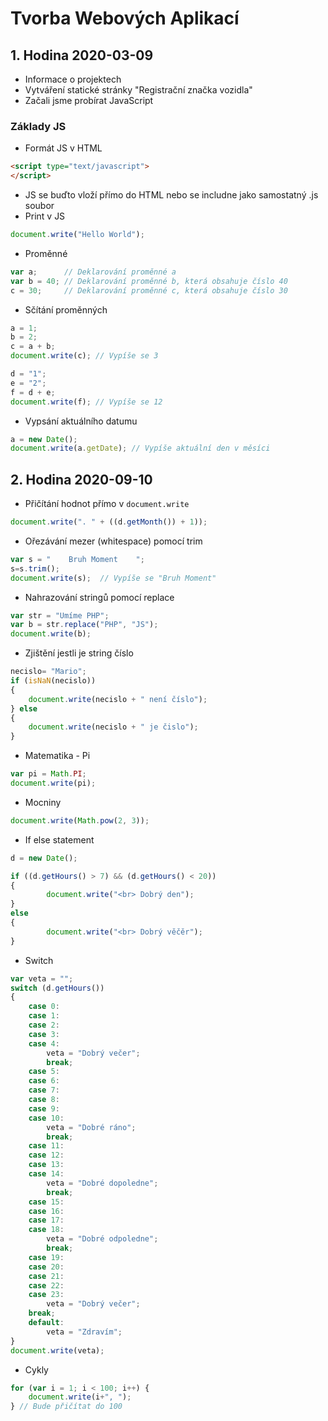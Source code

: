 # Tvorba Webových Aplikací
 	
## 1. Hodina 2020-03-09

- Informace o projektech
- Vytváření statické stránky "Registrační značka vozidla"
- Začali jsme probírat JavaScript

### Základy JS

- Formát JS v HTML
```html
<script type="text/javascript">
</script>
```  
- JS se buďto vloží přímo do HTML nebo se includne jako samostatný .js soubor
- Print v JS
```js
document.write("Hello World");
```  
- Proměnné
```js
var a;		// Deklarování proměnné a
var b = 40;	// Deklarování proměnné b, která obsahuje číslo 40
c = 30;		// Deklarování proměnné c, která obsahuje číslo 30
```  
- Sčítání proměnných
```js
a = 1;
b = 2;
c = a + b;
document.write(c); // Vypíše se 3

d = "1";
e = "2";
f = d + e;
document.write(f); // Vypíše se 12
```  
- Vypsání aktuálního datumu
```js
a = new Date();
document.write(a.getDate); // Vypíše aktuální den v měsíci
```

## 2. Hodina 2020-09-10

- Přičítání hodnot přímo v `document.write`
```js
document.write(". " + ((d.getMonth()) + 1));
```  
- Ořezávání mezer (whitespace) pomocí trim
```js
var s = "    Bruh Moment    ";
s=s.trim();
document.write(s);	// Vypíše se "Bruh Moment"
```  
- Nahrazování stringů pomocí replace
```js
var str = "Umíme PHP";
var b = str.replace("PHP", "JS");
document.write(b);
```  
- Zjištění jestli je string číslo
```js
necislo= "Mario";
if (isNaN(necislo))
{
	document.write(necislo + " není číslo");
} else
{
	document.write(necislo + " je čislo");
}
```  
- Matematika - Pi
```js
var pi = Math.PI;
document.write(pi);
```  
- Mocniny
```js
document.write(Math.pow(2, 3));
```  
- If else statement
```js
d = new Date();

if ((d.getHours() > 7) && (d.getHours() < 20))
{
		document.write("<br> Dobrý den");
}
else
{
		document.write("<br> Dobrý věčěr");
}
```  
- Switch
```js
var veta = "";
switch (d.getHours())
{
	case 0:
	case 1:
	case 2:
	case 3:
	case 4:
		veta = "Dobrý večer";
		break;
	case 5:
	case 6:
	case 7:
	case 8:
	case 9:
	case 10:
		veta = "Dobré ráno";
		break;
	case 11:
	case 12:
	case 13:
	case 14:
		veta = "Dobré dopoledne";
		break;
	case 15:
	case 16:
	case 17:
	case 18:
		veta = "Dobré odpoledne";
		break;
	case 19:
	case 20:
	case 21:
	case 22:
	case 23:
		veta = "Dobrý večer";
	break;
	default:
		veta = "Zdravím";
}
document.write(veta);
```  
- Cykly
```js
for (var i = 1; i < 100; i++) {
	document.write(i+", ");
} // Bude přičítat do 100
```